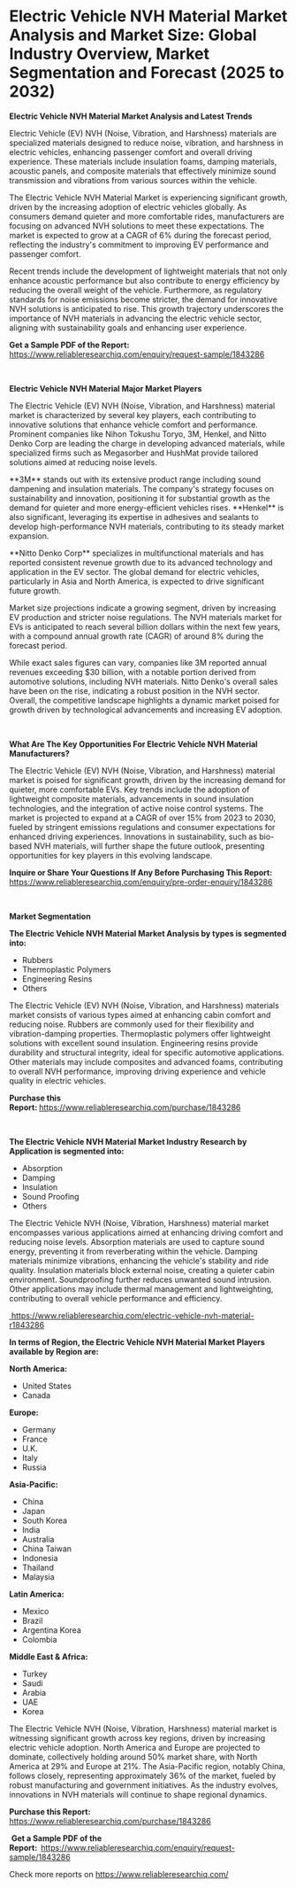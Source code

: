 <p><h1>Electric Vehicle NVH Material Market Analysis and Market Size: Global Industry Overview, Market Segmentation and Forecast (2025 to 2032)</h1></p><p><strong>Electric Vehicle NVH Material Market Analysis and Latest Trends</strong></p>
<p><p>Electric Vehicle (EV) NVH (Noise, Vibration, and Harshness) materials are specialized materials designed to reduce noise, vibration, and harshness in electric vehicles, enhancing passenger comfort and overall driving experience. These materials include insulation foams, damping materials, acoustic panels, and composite materials that effectively minimize sound transmission and vibrations from various sources within the vehicle.</p><p>The Electric Vehicle NVH Material Market is experiencing significant growth, driven by the increasing adoption of electric vehicles globally. As consumers demand quieter and more comfortable rides, manufacturers are focusing on advanced NVH solutions to meet these expectations. The market is expected to grow at a CAGR of 6% during the forecast period, reflecting the industry's commitment to improving EV performance and passenger comfort.</p><p>Recent trends include the development of lightweight materials that not only enhance acoustic performance but also contribute to energy efficiency by reducing the overall weight of the vehicle. Furthermore, as regulatory standards for noise emissions become stricter, the demand for innovative NVH solutions is anticipated to rise. This growth trajectory underscores the importance of NVH materials in advancing the electric vehicle sector, aligning with sustainability goals and enhancing user experience.</p></p>
<p><strong>Get a Sample PDF of the Report:&nbsp;</strong> <a href="https://www.reliableresearchiq.com/enquiry/request-sample/1843286?utm_campaign=2224&utm_medium=2&utm_source=Github&utm_content=ia&utm_term=03022025&utm_id=electric-vehicle-nvh-material">https://www.reliableresearchiq.com/enquiry/request-sample/1843286</a></p>
<p>&nbsp;</p>
<p><strong>Electric Vehicle NVH Material Major Market Players</strong></p>
<p><p>The Electric Vehicle (EV) NVH (Noise, Vibration, and Harshness) material market is characterized by several key players, each contributing to innovative solutions that enhance vehicle comfort and performance. Prominent companies like Nihon Tokushu Toryo, 3M, Henkel, and Nitto Denko Corp are leading the charge in developing advanced materials, while specialized firms such as Megasorber and HushMat provide tailored solutions aimed at reducing noise levels.</p><p>**3M** stands out with its extensive product range including sound dampening and insulation materials. The company's strategy focuses on sustainability and innovation, positioning it for substantial growth as the demand for quieter and more energy-efficient vehicles rises. **Henkel** is also significant, leveraging its expertise in adhesives and sealants to develop high-performance NVH materials, contributing to its steady market expansion.</p><p>**Nitto Denko Corp** specializes in multifunctional materials and has reported consistent revenue growth due to its advanced technology and application in the EV sector. The global demand for electric vehicles, particularly in Asia and North America, is expected to drive significant future growth.</p><p>Market size projections indicate a growing segment, driven by increasing EV production and stricter noise regulations. The NVH materials market for EVs is anticipated to reach several billion dollars within the next few years, with a compound annual growth rate (CAGR) of around 8% during the forecast period.</p><p>While exact sales figures can vary, companies like 3M reported annual revenues exceeding $30 billion, with a notable portion derived from automotive solutions, including NVH materials. Nitto Denko's overall sales have been on the rise, indicating a robust position in the NVH sector. Overall, the competitive landscape highlights a dynamic market poised for growth driven by technological advancements and increasing EV adoption.</p></p>
<p>&nbsp;</p>
<p><strong>What Are The Key Opportunities For Electric Vehicle NVH Material Manufacturers?</strong></p>
<p><p>The Electric Vehicle (EV) NVH (Noise, Vibration, and Harshness) material market is poised for significant growth, driven by the increasing demand for quieter, more comfortable EVs. Key trends include the adoption of lightweight composite materials, advancements in sound insulation technologies, and the integration of active noise control systems. The market is projected to expand at a CAGR of over 15% from 2023 to 2030, fueled by stringent emissions regulations and consumer expectations for enhanced driving experiences. Innovations in sustainability, such as bio-based NVH materials, will further shape the future outlook, presenting opportunities for key players in this evolving landscape.</p></p>
<p><strong>Inquire or Share Your Questions If Any Before Purchasing This Report:</strong> <a href="https://www.reliableresearchiq.com/enquiry/pre-order-enquiry/1843286?utm_campaign=2224&utm_medium=2&utm_source=Github&utm_content=ia&utm_term=03022025&utm_id=electric-vehicle-nvh-material">https://www.reliableresearchiq.com/enquiry/pre-order-enquiry/1843286</a></p>
<p>&nbsp;</p>
<p><strong>Market Segmentation</strong></p>
<p><strong>The Electric Vehicle NVH Material Market Analysis by types is segmented into:</strong></p>
<p><ul><li>Rubbers</li><li>Thermoplastic Polymers</li><li>Engineering Resins</li><li>Others</li></ul></p>
<p><p>The Electric Vehicle (EV) NVH (Noise, Vibration, and Harshness) materials market consists of various types aimed at enhancing cabin comfort and reducing noise. Rubbers are commonly used for their flexibility and vibration-damping properties. Thermoplastic polymers offer lightweight solutions with excellent sound insulation. Engineering resins provide durability and structural integrity, ideal for specific automotive applications. Other materials may include composites and advanced foams, contributing to overall NVH performance, improving driving experience and vehicle quality in electric vehicles.</p></p>
<p><strong>Purchase this Report:&nbsp;</strong><a href="https://www.reliableresearchiq.com/purchase/1843286?utm_campaign=2224&utm_medium=2&utm_source=Github&utm_content=ia&utm_term=03022025&utm_id=electric-vehicle-nvh-material">https://www.reliableresearchiq.com/purchase/1843286</a></p>
<p>&nbsp;</p>
<p><strong>The Electric Vehicle NVH Material Market Industry Research by Application is segmented into:</strong></p>
<p><ul><li>Absorption</li><li>Damping</li><li>Insulation</li><li>Sound Proofing</li><li>Others</li></ul></p>
<p><p>The Electric Vehicle NVH (Noise, Vibration, Harshness) material market encompasses various applications aimed at enhancing driving comfort and reducing noise levels. Absorption materials are used to capture sound energy, preventing it from reverberating within the vehicle. Damping materials minimize vibrations, enhancing the vehicle's stability and ride quality. Insulation materials block external noise, creating a quieter cabin environment. Soundproofing further reduces unwanted sound intrusion. Other applications may include thermal management and lightweighting, contributing to overall vehicle performance and efficiency.</p></p>
<p><a href="https://www.reliableresearchiq.com/electric-vehicle-nvh-material-r1843286?utm_campaign=2224&utm_medium=2&utm_source=Github&utm_content=ia&utm_term=03022025&utm_id=electric-vehicle-nvh-material">&nbsp;https://www.reliableresearchiq.com/electric-vehicle-nvh-material-r1843286</a></p>
<p><strong>In terms of Region, the Electric Vehicle NVH Material Market Players available by Region are:</strong></p>
<p>
    <p> <strong> North America: </strong>
        <ul>
            <li>United States</li>
            <li>Canada</li>
        </ul>
        </p> 
    <p> <strong> Europe: </strong>
        <ul>
            <li>Germany</li>
            <li>France</li>
            <li>U.K.</li>
            <li>Italy</li>
            <li>Russia</li>
        </ul>
        </p> 
    <p> <strong> Asia-Pacific: </strong>
        <ul>
            <li>China</li>
            <li>Japan</li>
            <li>South Korea</li>
            <li>India</li>
            <li>Australia</li>
            <li>China Taiwan</li>
            <li>Indonesia</li>
            <li>Thailand</li>
            <li>Malaysia</li>
        </ul>
        </p> 
    <p> <strong> Latin America: </strong>
        <ul>
            <li>Mexico</li>
            <li>Brazil</li>
            <li>Argentina Korea</li>
            <li>Colombia</li>
        </ul>
        </p> 
    <p> <strong> Middle East & Africa: </strong>
        <ul>
            <li>Turkey</li>
            <li>Saudi</li>
            <li>Arabia</li>
            <li>UAE</li>
            <li>Korea</li>
        </ul>
    </p>
    </p>
<p><p>The Electric Vehicle NVH (Noise, Vibration, Harshness) material market is witnessing significant growth across key regions, driven by increasing electric vehicle adoption. North America and Europe are projected to dominate, collectively holding around 50% market share, with North America at 29% and Europe at 21%. The Asia-Pacific region, notably China, follows closely, representing approximately 36% of the market, fueled by robust manufacturing and government initiatives. As the industry evolves, innovations in NVH materials will continue to shape regional dynamics.</p></p>
<p><strong>Purchase this Report: </strong><a href="https://www.reliableresearchiq.com/purchase/1843286?utm_campaign=2224&utm_medium=2&utm_source=Github&utm_content=ia&utm_term=03022025&utm_id=electric-vehicle-nvh-material">https://www.reliableresearchiq.com/purchase/1843286</a></p>
<p>&nbsp;<strong>Get a Sample PDF of the Report:&nbsp;&nbsp;</strong><a href="https://www.reliableresearchiq.com/enquiry/request-sample/1843286?utm_campaign=2224&utm_medium=2&utm_source=Github&utm_content=ia&utm_term=03022025&utm_id=electric-vehicle-nvh-material">https://www.reliableresearchiq.com/enquiry/request-sample/1843286</a></p>
<p><strong></strong></p>
<p>Check more reports on <a href="https://www.reliableresearchiq.com/?utm_campaign=2224&utm_medium=2&utm_source=Github&utm_content=ia&utm_term=03022025&utm_id=electric-vehicle-nvh-material">https://www.reliableresearchiq.com/</a></p>